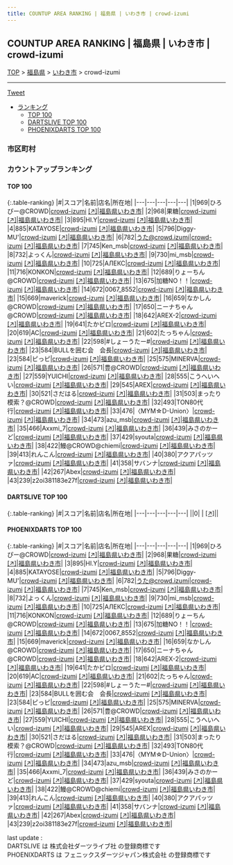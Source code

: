 ```yaml
---
title: COUNTUP AREA RANKING | 福島県 | いわき市 | crowd-izumi
---
```

## COUNTUP AREA RANKING | 福島県 | いわき市 | crowd-izumi

[TOP](/darts/rank/) > [福島県](/darts/rank/福島県/) > [いわき市](/darts/rank/福島県/いわき市/) > crowd-izumi

___

<a href="https://twitter.com/share?ref_src=twsrc%5Etfw" data-text="COUNTUP AREA RANKING | 福島県いわき市crowd-izumi" class="twitter-share-button" data-hashtags="DARTSLIVE,PHOENIXDARTS,darts,ダーツ" data-show-count="false">Tweet</a>

* [ランキング](#カウントアップランキング)
    * [TOP 100](#top-100)
    * [DARTSLIVE TOP 100](#dartslive-top-100)
    * [PHOENIXDARTS TOP 100](#phoenixdarts-top-100)

### 市区町村

<ul>

</ul>

### カウントアップランキング

#### TOP 100



{:.table-ranking}
|#|スコア|名前|店名|所在地|
|---|---|---|---|---|
|1|969|<span class="rank-name-pd">ひろぴー@CROWD</span>|<a href="/darts/rank/shops/81101.html">crowd-izumi</a> <a href="https://vs.phoenixdarts.com/jp/shop/shopDetailInfo/s_81101?s_seq=81101">[↗]</a>|<a href="/darts/rank/福島県/いわき市">福島県いわき市</a>|
|2|968|<span class="rank-name-pd">果糖</span>|<a href="/darts/rank/shops/81101.html">crowd-izumi</a> <a href="https://vs.phoenixdarts.com/jp/shop/shopDetailInfo/s_81101?s_seq=81101">[↗]</a>|<a href="/darts/rank/福島県/いわき市">福島県いわき市</a>|
|3|895|<span class="rank-name-pd">HI.Y</span>|<a href="/darts/rank/shops/81101.html">crowd-izumi</a> <a href="https://vs.phoenixdarts.com/jp/shop/shopDetailInfo/s_81101?s_seq=81101">[↗]</a>|<a href="/darts/rank/福島県/いわき市">福島県いわき市</a>|
|4|885|<span class="rank-name-pd">KATAYOSE</span>|<a href="/darts/rank/shops/81101.html">crowd-izumi</a> <a href="https://vs.phoenixdarts.com/jp/shop/shopDetailInfo/s_81101?s_seq=81101">[↗]</a>|<a href="/darts/rank/福島県/いわき市">福島県いわき市</a>|
|5|796|<span class="rank-name-pd">Diggy-MU&#x27;</span>|<a href="/darts/rank/shops/81101.html">crowd-izumi</a> <a href="https://vs.phoenixdarts.com/jp/shop/shopDetailInfo/s_81101?s_seq=81101">[↗]</a>|<a href="/darts/rank/福島県/いわき市">福島県いわき市</a>|
|6|782|<span class="rank-name-pd">うた@crowd.izumi</span>|<a href="/darts/rank/shops/81101.html">crowd-izumi</a> <a href="https://vs.phoenixdarts.com/jp/shop/shopDetailInfo/s_81101?s_seq=81101">[↗]</a>|<a href="/darts/rank/福島県/いわき市">福島県いわき市</a>|
|7|745|<span class="rank-name-pd">Ken_msb</span>|<a href="/darts/rank/shops/81101.html">crowd-izumi</a> <a href="https://vs.phoenixdarts.com/jp/shop/shopDetailInfo/s_81101?s_seq=81101">[↗]</a>|<a href="/darts/rank/福島県/いわき市">福島県いわき市</a>|
|8|732|<span class="rank-name-pd">よっくん</span>|<a href="/darts/rank/shops/81101.html">crowd-izumi</a> <a href="https://vs.phoenixdarts.com/jp/shop/shopDetailInfo/s_81101?s_seq=81101">[↗]</a>|<a href="/darts/rank/福島県/いわき市">福島県いわき市</a>|
|9|730|<span class="rank-name-pd">mi_msb</span>|<a href="/darts/rank/shops/81101.html">crowd-izumi</a> <a href="https://vs.phoenixdarts.com/jp/shop/shopDetailInfo/s_81101?s_seq=81101">[↗]</a>|<a href="/darts/rank/福島県/いわき市">福島県いわき市</a>|
|10|725|<span class="rank-name-pd">АЛЕКС</span>|<a href="/darts/rank/shops/81101.html">crowd-izumi</a> <a href="https://vs.phoenixdarts.com/jp/shop/shopDetailInfo/s_81101?s_seq=81101">[↗]</a>|<a href="/darts/rank/福島県/いわき市">福島県いわき市</a>|
|11|716|<span class="rank-name-pd">KONKON</span>|<a href="/darts/rank/shops/81101.html">crowd-izumi</a> <a href="https://vs.phoenixdarts.com/jp/shop/shopDetailInfo/s_81101?s_seq=81101">[↗]</a>|<a href="/darts/rank/福島県/いわき市">福島県いわき市</a>|
|12|689|<span class="rank-name-pd">りょーちん@CROWD</span>|<a href="/darts/rank/shops/81101.html">crowd-izumi</a> <a href="https://vs.phoenixdarts.com/jp/shop/shopDetailInfo/s_81101?s_seq=81101">[↗]</a>|<a href="/darts/rank/福島県/いわき市">福島県いわき市</a>|
|13|675|<span class="rank-name-pd">加糖NO！！</span>|<a href="/darts/rank/shops/81101.html">crowd-izumi</a> <a href="https://vs.phoenixdarts.com/jp/shop/shopDetailInfo/s_81101?s_seq=81101">[↗]</a>|<a href="/darts/rank/福島県/いわき市">福島県いわき市</a>|
|14|672|<span class="rank-name-pd">0067_8552</span>|<a href="/darts/rank/shops/81101.html">crowd-izumi</a> <a href="https://vs.phoenixdarts.com/jp/shop/shopDetailInfo/s_81101?s_seq=81101">[↗]</a>|<a href="/darts/rank/福島県/いわき市">福島県いわき市</a>|
|15|669|<span class="rank-name-pd">maverick</span>|<a href="/darts/rank/shops/81101.html">crowd-izumi</a> <a href="https://vs.phoenixdarts.com/jp/shop/shopDetailInfo/s_81101?s_seq=81101">[↗]</a>|<a href="/darts/rank/福島県/いわき市">福島県いわき市</a>|
|16|659|<span class="rank-name-pd">なかしん@CROWD</span>|<a href="/darts/rank/shops/81101.html">crowd-izumi</a> <a href="https://vs.phoenixdarts.com/jp/shop/shopDetailInfo/s_81101?s_seq=81101">[↗]</a>|<a href="/darts/rank/福島県/いわき市">福島県いわき市</a>|
|17|650|<span class="rank-name-pd">ニーナちゃん@CROWD</span>|<a href="/darts/rank/shops/81101.html">crowd-izumi</a> <a href="https://vs.phoenixdarts.com/jp/shop/shopDetailInfo/s_81101?s_seq=81101">[↗]</a>|<a href="/darts/rank/福島県/いわき市">福島県いわき市</a>|
|18|642|<span class="rank-name-pd">AREX-2</span>|<a href="/darts/rank/shops/81101.html">crowd-izumi</a> <a href="https://vs.phoenixdarts.com/jp/shop/shopDetailInfo/s_81101?s_seq=81101">[↗]</a>|<a href="/darts/rank/福島県/いわき市">福島県いわき市</a>|
|19|641|<span class="rank-name-pd">たかピロ</span>|<a href="/darts/rank/shops/81101.html">crowd-izumi</a> <a href="https://vs.phoenixdarts.com/jp/shop/shopDetailInfo/s_81101?s_seq=81101">[↗]</a>|<a href="/darts/rank/福島県/いわき市">福島県いわき市</a>|
|20|619|<span class="rank-name-pd">AC</span>|<a href="/darts/rank/shops/81101.html">crowd-izumi</a> <a href="https://vs.phoenixdarts.com/jp/shop/shopDetailInfo/s_81101?s_seq=81101">[↗]</a>|<a href="/darts/rank/福島県/いわき市">福島県いわき市</a>|
|21|602|<span class="rank-name-pd">たっちゃん</span>|<a href="/darts/rank/shops/81101.html">crowd-izumi</a> <a href="https://vs.phoenixdarts.com/jp/shop/shopDetailInfo/s_81101?s_seq=81101">[↗]</a>|<a href="/darts/rank/福島県/いわき市">福島県いわき市</a>|
|22|598|<span class="rank-name-pd">#しょーうたー#</span>|<a href="/darts/rank/shops/81101.html">crowd-izumi</a> <a href="https://vs.phoenixdarts.com/jp/shop/shopDetailInfo/s_81101?s_seq=81101">[↗]</a>|<a href="/darts/rank/福島県/いわき市">福島県いわき市</a>|
|23|584|<span class="rank-name-pd">BULLを囲む会　会長</span>|<a href="/darts/rank/shops/81101.html">crowd-izumi</a> <a href="https://vs.phoenixdarts.com/jp/shop/shopDetailInfo/s_81101?s_seq=81101">[↗]</a>|<a href="/darts/rank/福島県/いわき市">福島県いわき市</a>|
|23|584|<span class="rank-name-pd">ピっピ</span>|<a href="/darts/rank/shops/81101.html">crowd-izumi</a> <a href="https://vs.phoenixdarts.com/jp/shop/shopDetailInfo/s_81101?s_seq=81101">[↗]</a>|<a href="/darts/rank/福島県/いわき市">福島県いわき市</a>|
|25|575|<span class="rank-name-pd">MINERVA</span>|<a href="/darts/rank/shops/81101.html">crowd-izumi</a> <a href="https://vs.phoenixdarts.com/jp/shop/shopDetailInfo/s_81101?s_seq=81101">[↗]</a>|<a href="/darts/rank/福島県/いわき市">福島県いわき市</a>|
|26|571|<span class="rank-name-pd">豊@CROWD</span>|<a href="/darts/rank/shops/81101.html">crowd-izumi</a> <a href="https://vs.phoenixdarts.com/jp/shop/shopDetailInfo/s_81101?s_seq=81101">[↗]</a>|<a href="/darts/rank/福島県/いわき市">福島県いわき市</a>|
|27|559|<span class="rank-name-pd">YUICHI</span>|<a href="/darts/rank/shops/81101.html">crowd-izumi</a> <a href="https://vs.phoenixdarts.com/jp/shop/shopDetailInfo/s_81101?s_seq=81101">[↗]</a>|<a href="/darts/rank/福島県/いわき市">福島県いわき市</a>|
|28|555|<span class="rank-name-pd">こうへいへい</span>|<a href="/darts/rank/shops/81101.html">crowd-izumi</a> <a href="https://vs.phoenixdarts.com/jp/shop/shopDetailInfo/s_81101?s_seq=81101">[↗]</a>|<a href="/darts/rank/福島県/いわき市">福島県いわき市</a>|
|29|545|<span class="rank-name-pd">AREX</span>|<a href="/darts/rank/shops/81101.html">crowd-izumi</a> <a href="https://vs.phoenixdarts.com/jp/shop/shopDetailInfo/s_81101?s_seq=81101">[↗]</a>|<a href="/darts/rank/福島県/いわき市">福島県いわき市</a>|
|30|521|<span class="rank-name-pd">さだはる</span>|<a href="/darts/rank/shops/81101.html">crowd-izumi</a> <a href="https://vs.phoenixdarts.com/jp/shop/shopDetailInfo/s_81101?s_seq=81101">[↗]</a>|<a href="/darts/rank/福島県/いわき市">福島県いわき市</a>|
|31|503|<span class="rank-name-pd">まったり模索？@CROWD</span>|<a href="/darts/rank/shops/81101.html">crowd-izumi</a> <a href="https://vs.phoenixdarts.com/jp/shop/shopDetailInfo/s_81101?s_seq=81101">[↗]</a>|<a href="/darts/rank/福島県/いわき市">福島県いわき市</a>|
|32|493|<span class="rank-name-pd">TON80代行</span>|<a href="/darts/rank/shops/81101.html">crowd-izumi</a> <a href="https://vs.phoenixdarts.com/jp/shop/shopDetailInfo/s_81101?s_seq=81101">[↗]</a>|<a href="/darts/rank/福島県/いわき市">福島県いわき市</a>|
|33|476|<span class="rank-name-pd">〈MYM☆D-Union〉</span>|<a href="/darts/rank/shops/81101.html">crowd-izumi</a> <a href="https://vs.phoenixdarts.com/jp/shop/shopDetailInfo/s_81101?s_seq=81101">[↗]</a>|<a href="/darts/rank/福島県/いわき市">福島県いわき市</a>|
|34|473|<span class="rank-name-pd">azu_msb</span>|<a href="/darts/rank/shops/81101.html">crowd-izumi</a> <a href="https://vs.phoenixdarts.com/jp/shop/shopDetailInfo/s_81101?s_seq=81101">[↗]</a>|<a href="/darts/rank/福島県/いわき市">福島県いわき市</a>|
|35|466|<span class="rank-name-pd">Axxmi_7</span>|<a href="/darts/rank/shops/81101.html">crowd-izumi</a> <a href="https://vs.phoenixdarts.com/jp/shop/shopDetailInfo/s_81101?s_seq=81101">[↗]</a>|<a href="/darts/rank/福島県/いわき市">福島県いわき市</a>|
|36|439|<span class="rank-name-pd">みさのかーど</span>|<a href="/darts/rank/shops/81101.html">crowd-izumi</a> <a href="https://vs.phoenixdarts.com/jp/shop/shopDetailInfo/s_81101?s_seq=81101">[↗]</a>|<a href="/darts/rank/福島県/いわき市">福島県いわき市</a>|
|37|429|<span class="rank-name-pd">syouta</span>|<a href="/darts/rank/shops/81101.html">crowd-izumi</a> <a href="https://vs.phoenixdarts.com/jp/shop/shopDetailInfo/s_81101?s_seq=81101">[↗]</a>|<a href="/darts/rank/福島県/いわき市">福島県いわき市</a>|
|38|422|<span class="rank-name-pd">鰻@CROWD@chiemi</span>|<a href="/darts/rank/shops/81101.html">crowd-izumi</a> <a href="https://vs.phoenixdarts.com/jp/shop/shopDetailInfo/s_81101?s_seq=81101">[↗]</a>|<a href="/darts/rank/福島県/いわき市">福島県いわき市</a>|
|39|413|<span class="rank-name-pd">れんこん</span>|<a href="/darts/rank/shops/81101.html">crowd-izumi</a> <a href="https://vs.phoenixdarts.com/jp/shop/shopDetailInfo/s_81101?s_seq=81101">[↗]</a>|<a href="/darts/rank/福島県/いわき市">福島県いわき市</a>|
|40|380|<span class="rank-name-pd">アクアパッツァ</span>|<a href="/darts/rank/shops/81101.html">crowd-izumi</a> <a href="https://vs.phoenixdarts.com/jp/shop/shopDetailInfo/s_81101?s_seq=81101">[↗]</a>|<a href="/darts/rank/福島県/いわき市">福島県いわき市</a>|
|41|358|<span class="rank-name-pd">サバンナ</span>|<a href="/darts/rank/shops/81101.html">crowd-izumi</a> <a href="https://vs.phoenixdarts.com/jp/shop/shopDetailInfo/s_81101?s_seq=81101">[↗]</a>|<a href="/darts/rank/福島県/いわき市">福島県いわき市</a>|
|42|267|<span class="rank-name-pd">Abex</span>|<a href="/darts/rank/shops/81101.html">crowd-izumi</a> <a href="https://vs.phoenixdarts.com/jp/shop/shopDetailInfo/s_81101?s_seq=81101">[↗]</a>|<a href="/darts/rank/福島県/いわき市">福島県いわき市</a>|
|43|239|<span class="rank-name-pd">z2oi381183e27f</span>|<a href="/darts/rank/shops/81101.html">crowd-izumi</a> <a href="https://vs.phoenixdarts.com/jp/shop/shopDetailInfo/s_81101?s_seq=81101">[↗]</a>|<a href="/darts/rank/福島県/いわき市">福島県いわき市</a>|


#### DARTSLIVE TOP 100



{:.table-ranking}
|#|スコア|名前|店名|所在地|
|---|---|---|---|---|
||0|<span class="rank-name-dl"> </span>|<a href="/darts/rank/shops/.html"></a> <a href="">[↗]</a>|<a href="/darts/rank//"></a>|


#### PHOENIXDARTS TOP 100



{:.table-ranking}
|#|スコア|名前|店名|所在地|
|---|---|---|---|---|
|1|969|<span class="rank-name-pd">ひろぴー@CROWD</span>|<a href="/darts/rank/shops/81101.html">crowd-izumi</a> <a href="https://vs.phoenixdarts.com/jp/shop/shopDetailInfo/s_81101?s_seq=81101">[↗]</a>|<a href="/darts/rank/福島県/いわき市">福島県いわき市</a>|
|2|968|<span class="rank-name-pd">果糖</span>|<a href="/darts/rank/shops/81101.html">crowd-izumi</a> <a href="https://vs.phoenixdarts.com/jp/shop/shopDetailInfo/s_81101?s_seq=81101">[↗]</a>|<a href="/darts/rank/福島県/いわき市">福島県いわき市</a>|
|3|895|<span class="rank-name-pd">HI.Y</span>|<a href="/darts/rank/shops/81101.html">crowd-izumi</a> <a href="https://vs.phoenixdarts.com/jp/shop/shopDetailInfo/s_81101?s_seq=81101">[↗]</a>|<a href="/darts/rank/福島県/いわき市">福島県いわき市</a>|
|4|885|<span class="rank-name-pd">KATAYOSE</span>|<a href="/darts/rank/shops/81101.html">crowd-izumi</a> <a href="https://vs.phoenixdarts.com/jp/shop/shopDetailInfo/s_81101?s_seq=81101">[↗]</a>|<a href="/darts/rank/福島県/いわき市">福島県いわき市</a>|
|5|796|<span class="rank-name-pd">Diggy-MU&#x27;</span>|<a href="/darts/rank/shops/81101.html">crowd-izumi</a> <a href="https://vs.phoenixdarts.com/jp/shop/shopDetailInfo/s_81101?s_seq=81101">[↗]</a>|<a href="/darts/rank/福島県/いわき市">福島県いわき市</a>|
|6|782|<span class="rank-name-pd">うた@crowd.izumi</span>|<a href="/darts/rank/shops/81101.html">crowd-izumi</a> <a href="https://vs.phoenixdarts.com/jp/shop/shopDetailInfo/s_81101?s_seq=81101">[↗]</a>|<a href="/darts/rank/福島県/いわき市">福島県いわき市</a>|
|7|745|<span class="rank-name-pd">Ken_msb</span>|<a href="/darts/rank/shops/81101.html">crowd-izumi</a> <a href="https://vs.phoenixdarts.com/jp/shop/shopDetailInfo/s_81101?s_seq=81101">[↗]</a>|<a href="/darts/rank/福島県/いわき市">福島県いわき市</a>|
|8|732|<span class="rank-name-pd">よっくん</span>|<a href="/darts/rank/shops/81101.html">crowd-izumi</a> <a href="https://vs.phoenixdarts.com/jp/shop/shopDetailInfo/s_81101?s_seq=81101">[↗]</a>|<a href="/darts/rank/福島県/いわき市">福島県いわき市</a>|
|9|730|<span class="rank-name-pd">mi_msb</span>|<a href="/darts/rank/shops/81101.html">crowd-izumi</a> <a href="https://vs.phoenixdarts.com/jp/shop/shopDetailInfo/s_81101?s_seq=81101">[↗]</a>|<a href="/darts/rank/福島県/いわき市">福島県いわき市</a>|
|10|725|<span class="rank-name-pd">АЛЕКС</span>|<a href="/darts/rank/shops/81101.html">crowd-izumi</a> <a href="https://vs.phoenixdarts.com/jp/shop/shopDetailInfo/s_81101?s_seq=81101">[↗]</a>|<a href="/darts/rank/福島県/いわき市">福島県いわき市</a>|
|11|716|<span class="rank-name-pd">KONKON</span>|<a href="/darts/rank/shops/81101.html">crowd-izumi</a> <a href="https://vs.phoenixdarts.com/jp/shop/shopDetailInfo/s_81101?s_seq=81101">[↗]</a>|<a href="/darts/rank/福島県/いわき市">福島県いわき市</a>|
|12|689|<span class="rank-name-pd">りょーちん@CROWD</span>|<a href="/darts/rank/shops/81101.html">crowd-izumi</a> <a href="https://vs.phoenixdarts.com/jp/shop/shopDetailInfo/s_81101?s_seq=81101">[↗]</a>|<a href="/darts/rank/福島県/いわき市">福島県いわき市</a>|
|13|675|<span class="rank-name-pd">加糖NO！！</span>|<a href="/darts/rank/shops/81101.html">crowd-izumi</a> <a href="https://vs.phoenixdarts.com/jp/shop/shopDetailInfo/s_81101?s_seq=81101">[↗]</a>|<a href="/darts/rank/福島県/いわき市">福島県いわき市</a>|
|14|672|<span class="rank-name-pd">0067_8552</span>|<a href="/darts/rank/shops/81101.html">crowd-izumi</a> <a href="https://vs.phoenixdarts.com/jp/shop/shopDetailInfo/s_81101?s_seq=81101">[↗]</a>|<a href="/darts/rank/福島県/いわき市">福島県いわき市</a>|
|15|669|<span class="rank-name-pd">maverick</span>|<a href="/darts/rank/shops/81101.html">crowd-izumi</a> <a href="https://vs.phoenixdarts.com/jp/shop/shopDetailInfo/s_81101?s_seq=81101">[↗]</a>|<a href="/darts/rank/福島県/いわき市">福島県いわき市</a>|
|16|659|<span class="rank-name-pd">なかしん@CROWD</span>|<a href="/darts/rank/shops/81101.html">crowd-izumi</a> <a href="https://vs.phoenixdarts.com/jp/shop/shopDetailInfo/s_81101?s_seq=81101">[↗]</a>|<a href="/darts/rank/福島県/いわき市">福島県いわき市</a>|
|17|650|<span class="rank-name-pd">ニーナちゃん@CROWD</span>|<a href="/darts/rank/shops/81101.html">crowd-izumi</a> <a href="https://vs.phoenixdarts.com/jp/shop/shopDetailInfo/s_81101?s_seq=81101">[↗]</a>|<a href="/darts/rank/福島県/いわき市">福島県いわき市</a>|
|18|642|<span class="rank-name-pd">AREX-2</span>|<a href="/darts/rank/shops/81101.html">crowd-izumi</a> <a href="https://vs.phoenixdarts.com/jp/shop/shopDetailInfo/s_81101?s_seq=81101">[↗]</a>|<a href="/darts/rank/福島県/いわき市">福島県いわき市</a>|
|19|641|<span class="rank-name-pd">たかピロ</span>|<a href="/darts/rank/shops/81101.html">crowd-izumi</a> <a href="https://vs.phoenixdarts.com/jp/shop/shopDetailInfo/s_81101?s_seq=81101">[↗]</a>|<a href="/darts/rank/福島県/いわき市">福島県いわき市</a>|
|20|619|<span class="rank-name-pd">AC</span>|<a href="/darts/rank/shops/81101.html">crowd-izumi</a> <a href="https://vs.phoenixdarts.com/jp/shop/shopDetailInfo/s_81101?s_seq=81101">[↗]</a>|<a href="/darts/rank/福島県/いわき市">福島県いわき市</a>|
|21|602|<span class="rank-name-pd">たっちゃん</span>|<a href="/darts/rank/shops/81101.html">crowd-izumi</a> <a href="https://vs.phoenixdarts.com/jp/shop/shopDetailInfo/s_81101?s_seq=81101">[↗]</a>|<a href="/darts/rank/福島県/いわき市">福島県いわき市</a>|
|22|598|<span class="rank-name-pd">#しょーうたー#</span>|<a href="/darts/rank/shops/81101.html">crowd-izumi</a> <a href="https://vs.phoenixdarts.com/jp/shop/shopDetailInfo/s_81101?s_seq=81101">[↗]</a>|<a href="/darts/rank/福島県/いわき市">福島県いわき市</a>|
|23|584|<span class="rank-name-pd">BULLを囲む会　会長</span>|<a href="/darts/rank/shops/81101.html">crowd-izumi</a> <a href="https://vs.phoenixdarts.com/jp/shop/shopDetailInfo/s_81101?s_seq=81101">[↗]</a>|<a href="/darts/rank/福島県/いわき市">福島県いわき市</a>|
|23|584|<span class="rank-name-pd">ピっピ</span>|<a href="/darts/rank/shops/81101.html">crowd-izumi</a> <a href="https://vs.phoenixdarts.com/jp/shop/shopDetailInfo/s_81101?s_seq=81101">[↗]</a>|<a href="/darts/rank/福島県/いわき市">福島県いわき市</a>|
|25|575|<span class="rank-name-pd">MINERVA</span>|<a href="/darts/rank/shops/81101.html">crowd-izumi</a> <a href="https://vs.phoenixdarts.com/jp/shop/shopDetailInfo/s_81101?s_seq=81101">[↗]</a>|<a href="/darts/rank/福島県/いわき市">福島県いわき市</a>|
|26|571|<span class="rank-name-pd">豊@CROWD</span>|<a href="/darts/rank/shops/81101.html">crowd-izumi</a> <a href="https://vs.phoenixdarts.com/jp/shop/shopDetailInfo/s_81101?s_seq=81101">[↗]</a>|<a href="/darts/rank/福島県/いわき市">福島県いわき市</a>|
|27|559|<span class="rank-name-pd">YUICHI</span>|<a href="/darts/rank/shops/81101.html">crowd-izumi</a> <a href="https://vs.phoenixdarts.com/jp/shop/shopDetailInfo/s_81101?s_seq=81101">[↗]</a>|<a href="/darts/rank/福島県/いわき市">福島県いわき市</a>|
|28|555|<span class="rank-name-pd">こうへいへい</span>|<a href="/darts/rank/shops/81101.html">crowd-izumi</a> <a href="https://vs.phoenixdarts.com/jp/shop/shopDetailInfo/s_81101?s_seq=81101">[↗]</a>|<a href="/darts/rank/福島県/いわき市">福島県いわき市</a>|
|29|545|<span class="rank-name-pd">AREX</span>|<a href="/darts/rank/shops/81101.html">crowd-izumi</a> <a href="https://vs.phoenixdarts.com/jp/shop/shopDetailInfo/s_81101?s_seq=81101">[↗]</a>|<a href="/darts/rank/福島県/いわき市">福島県いわき市</a>|
|30|521|<span class="rank-name-pd">さだはる</span>|<a href="/darts/rank/shops/81101.html">crowd-izumi</a> <a href="https://vs.phoenixdarts.com/jp/shop/shopDetailInfo/s_81101?s_seq=81101">[↗]</a>|<a href="/darts/rank/福島県/いわき市">福島県いわき市</a>|
|31|503|<span class="rank-name-pd">まったり模索？@CROWD</span>|<a href="/darts/rank/shops/81101.html">crowd-izumi</a> <a href="https://vs.phoenixdarts.com/jp/shop/shopDetailInfo/s_81101?s_seq=81101">[↗]</a>|<a href="/darts/rank/福島県/いわき市">福島県いわき市</a>|
|32|493|<span class="rank-name-pd">TON80代行</span>|<a href="/darts/rank/shops/81101.html">crowd-izumi</a> <a href="https://vs.phoenixdarts.com/jp/shop/shopDetailInfo/s_81101?s_seq=81101">[↗]</a>|<a href="/darts/rank/福島県/いわき市">福島県いわき市</a>|
|33|476|<span class="rank-name-pd">〈MYM☆D-Union〉</span>|<a href="/darts/rank/shops/81101.html">crowd-izumi</a> <a href="https://vs.phoenixdarts.com/jp/shop/shopDetailInfo/s_81101?s_seq=81101">[↗]</a>|<a href="/darts/rank/福島県/いわき市">福島県いわき市</a>|
|34|473|<span class="rank-name-pd">azu_msb</span>|<a href="/darts/rank/shops/81101.html">crowd-izumi</a> <a href="https://vs.phoenixdarts.com/jp/shop/shopDetailInfo/s_81101?s_seq=81101">[↗]</a>|<a href="/darts/rank/福島県/いわき市">福島県いわき市</a>|
|35|466|<span class="rank-name-pd">Axxmi_7</span>|<a href="/darts/rank/shops/81101.html">crowd-izumi</a> <a href="https://vs.phoenixdarts.com/jp/shop/shopDetailInfo/s_81101?s_seq=81101">[↗]</a>|<a href="/darts/rank/福島県/いわき市">福島県いわき市</a>|
|36|439|<span class="rank-name-pd">みさのかーど</span>|<a href="/darts/rank/shops/81101.html">crowd-izumi</a> <a href="https://vs.phoenixdarts.com/jp/shop/shopDetailInfo/s_81101?s_seq=81101">[↗]</a>|<a href="/darts/rank/福島県/いわき市">福島県いわき市</a>|
|37|429|<span class="rank-name-pd">syouta</span>|<a href="/darts/rank/shops/81101.html">crowd-izumi</a> <a href="https://vs.phoenixdarts.com/jp/shop/shopDetailInfo/s_81101?s_seq=81101">[↗]</a>|<a href="/darts/rank/福島県/いわき市">福島県いわき市</a>|
|38|422|<span class="rank-name-pd">鰻@CROWD@chiemi</span>|<a href="/darts/rank/shops/81101.html">crowd-izumi</a> <a href="https://vs.phoenixdarts.com/jp/shop/shopDetailInfo/s_81101?s_seq=81101">[↗]</a>|<a href="/darts/rank/福島県/いわき市">福島県いわき市</a>|
|39|413|<span class="rank-name-pd">れんこん</span>|<a href="/darts/rank/shops/81101.html">crowd-izumi</a> <a href="https://vs.phoenixdarts.com/jp/shop/shopDetailInfo/s_81101?s_seq=81101">[↗]</a>|<a href="/darts/rank/福島県/いわき市">福島県いわき市</a>|
|40|380|<span class="rank-name-pd">アクアパッツァ</span>|<a href="/darts/rank/shops/81101.html">crowd-izumi</a> <a href="https://vs.phoenixdarts.com/jp/shop/shopDetailInfo/s_81101?s_seq=81101">[↗]</a>|<a href="/darts/rank/福島県/いわき市">福島県いわき市</a>|
|41|358|<span class="rank-name-pd">サバンナ</span>|<a href="/darts/rank/shops/81101.html">crowd-izumi</a> <a href="https://vs.phoenixdarts.com/jp/shop/shopDetailInfo/s_81101?s_seq=81101">[↗]</a>|<a href="/darts/rank/福島県/いわき市">福島県いわき市</a>|
|42|267|<span class="rank-name-pd">Abex</span>|<a href="/darts/rank/shops/81101.html">crowd-izumi</a> <a href="https://vs.phoenixdarts.com/jp/shop/shopDetailInfo/s_81101?s_seq=81101">[↗]</a>|<a href="/darts/rank/福島県/いわき市">福島県いわき市</a>|
|43|239|<span class="rank-name-pd">z2oi381183e27f</span>|<a href="/darts/rank/shops/81101.html">crowd-izumi</a> <a href="https://vs.phoenixdarts.com/jp/shop/shopDetailInfo/s_81101?s_seq=81101">[↗]</a>|<a href="/darts/rank/福島県/いわき市">福島県いわき市</a>|


<div class="footer border-top border-gray-light mt-5 pt-3 text-right text-gray">
    last update : <span style="font-weight: italic" id="foot_last_modified"></span><br />
    DARTSLIVE は 株式会社ダーツライブ社 の登録商標です<br />
    PHOENIXDARTS は フェニックスダーツジャパン株式会社 の登録商標です<br />
</div>

<script src="https://cdnjs.cloudflare.com/ajax/libs/jquery.tablesorter/2.31.3/js/jquery.tablesorter.min.js" integrity="sha512-qzgd5cYSZcosqpzpn7zF2ZId8f/8CHmFKZ8j7mU4OUXTNRd5g+ZHBPsgKEwoqxCtdQvExE5LprwwPAgoicguNg==" crossorigin="anonymous" referrerpolicy="no-referrer"></script>
<link rel="stylesheet" href="https://cdnjs.cloudflare.com/ajax/libs/jquery.tablesorter/2.31.3/css/theme.default.min.css" integrity="sha512-wghhOJkjQX0Lh3NSWvNKeZ0ZpNn+SPVXX1Qyc9OCaogADktxrBiBdKGDoqVUOyhStvMBmJQ8ZdMHiR3wuEq8+w==" crossorigin="anonymous" referrerpolicy="no-referrer" />
<script>
$(function() {
    $(".table-ranking").tablesorter({sortList:[[0, 0]]});
    $("#foot_last_modified").text(formatDate(new Date(document.lastModified), 'yyyy-MM-dd HH:mm:ss'));
});
</script>

<script async src="https://platform.twitter.com/widgets.js" charset="utf-8"></script>
